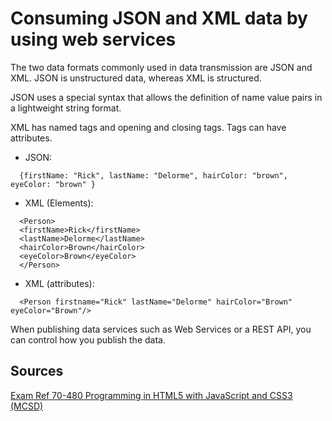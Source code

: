 # Consuming JSON and XML data by using web services

The two data formats commonly used in data transmission are JSON and XML. JSON is unstructured data, whereas XML is structured. 

JSON uses a special syntax that allows the definition of name value pairs in a lightweight string format. 

XML has named tags and opening and closing tags. Tags can have attributes. 


* JSON:
```
  {firstName: "Rick", lastName: "Delorme", hairColor: "brown", eyeColor: "brown" }
```

* XML (Elements):
```
  <Person>
  <firstName>Rick</firstName>
  <lastName>Delorme</lastName>
  <hairColor>Brown</hairColor>
  <eyeColor>Brown</eyeColor>
  </Person>
```

* XML (attributes):
```
  <Person firstname="Rick" lastName="Delorme" hairColor="Brown" eyeColor="Brown"/>
```

When publishing data services such as Web Services or a REST API, you can control how you publish the data.

## Sources

[Exam Ref 70-480 Programming in HTML5 with JavaScript and CSS3 (MCSD)](https://www.microsoft.com/en-us/p/exam-ref-70-480-programming-in-html5-with-javascript-and-css3-mcsd/fgqpf3h0qll7?activetab=pivot%3aoverviewtab)